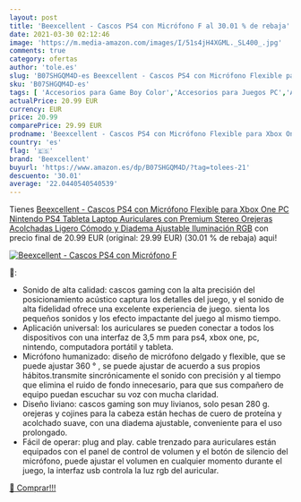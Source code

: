 ```yaml
---
layout: post
title: 'Beexcellent - Cascos PS4 con Micrófono F al 30.01 % de rebaja'
date: 2021-03-30 02:12:46
image: 'https://m.media-amazon.com/images/I/51s4jH4XGML._SL400_.jpg'
comments: true
category: ofertas
author: 'tole.es'
slug: 'B07SHGQM4D-es Beexcellent - Cascos PS4 con Micrófono Flexible para Xbox...'
sku: 'B07SHGQM4D-es'
tags: [ 'Accesorios para Game Boy Color','Accesorios para Juegos PC','Accesorios para PlayStation 3','Accesorios para Xbox One','Auriculares gaming para PC','Auriculares gaming para PlayStation 3','Electrónica','Game Boy Color: Juegos, consolas y accesorios','Hardware y juegos para PlayStation 3','Hardware y juegos para Xbox 360','Hardware y juegos para Xbox One','Juegos y Accesorios para PC','Sistemas precursores y micro consolas','Videojuegos','beexcellent','nintendo','ps4','xbox', ]
actualPrice: 20.99 EUR
currency: EUR
price: 20.99
comparePrice: 29.99 EUR
prodname: 'Beexcellent - Cascos PS4 con Micrófono Flexible para Xbox One PC Nintendo PS4 Tableta Laptop  Auriculares con Premium Stereo  Orejeras Acolchadas Ligero Cómodo y Diadema Ajustable  Iluminación RGB'
country: 'es'
flag: '🇪🇸'
brand: 'Beexcellent'
buyurl: 'https://www.amazon.es/dp/B07SHGQM4D/?tag=tolees-21'
descuento: '30.01'
average: '22.0440540540539'
---
```


Tienes [Beexcellent - Cascos PS4 con Micrófono Flexible para Xbox One PC Nintendo PS4 Tableta Laptop  Auriculares con Premium Stereo  Orejeras Acolchadas Ligero Cómodo y Diadema Ajustable  Iluminación RGB](https://www.amazon.es/dp/B07SHGQM4D/?tag=tolees-21) con precio final de  20.99 EUR (original: 29.99 EUR) (30.01 %  de rebaja) aqui!

[![Beexcellent - Cascos PS4 con Micrófono F](https://m.media-amazon.com/images/I/51s4jH4XGML._SL400_.jpg)](https://www.amazon.es/dp/B07SHGQM4D/?tag=tolees-21)

🔎:

- Sonido de alta calidad: cascos gaming con la alta precisión del posicionamiento acústico captura los detalles del juego, y el sonido de alta fidelidad ofrece una excelente experiencia de juego. sienta los pequeños sonidos y los efecto impactante del juego al mismo tiempo.
- Aplicación universal: los auriculares se pueden conectar a todos los dispositivos con una interfaz de 3,5 mm para ps4, xbox one, pc, nintendo, computadora portátil y tableta.
- Micrófono humanizado: diseño de micrófono delgado y flexible, que se puede ajustar 360 ° , se puede ajustar de acuerdo a sus propios hábitos.transmite sincrónicamente el sonido con precisión y al tiempo que elimina el ruido de fondo innecesario, para que sus compañero de equipo puedan escuchar su voz con mucha claridad.
- Diseño liviano: cascos gaming son muy livianos, solo pesan 280 g. orejeras y cojines para la cabeza están hechas de cuero de proteína y acolchado suave, con una diadema ajustable, conveniente para el uso prolongado.
- Fácil de operar: plug and play. cable trenzado para auriculares están equipados con el panel de control de volumen y el botón de silencio del micrófono, puede ajustar el volumen en cualquier momento durante el juego, la interfaz usb controla la luz rgb del auricular.

[🛒 Comprar!!!](https://www.amazon.es/dp/B07SHGQM4D/?tag=tolees-21)
